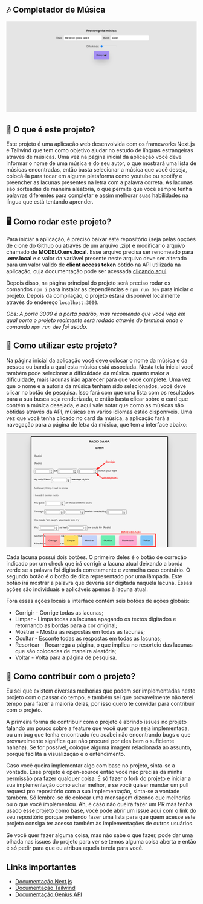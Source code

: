## 🎶 Completador de Música
![Gif mostrando o funcionamento da aplicação](images/main.gif)

## 💭 O que é este projeto?
Este projeto é uma aplicação web desenvolvida com os frameworks Next.js e Tailwind que tem como objetivo ajudar no estudo de línguas estrangeiras através de músicas. Uma vez na página inicial da aplicação você deve informar o nome de uma música e do seu autor, o que mostrará uma lista de músicas encontradas, então basta selecionar a música que você deseja, colocá-la para tocar em alguma plataforma como youtube ou spotify e preencher as lacunas presentes na letra com a palavra correta. As lacunas são sorteadas de maneira aleatória, o que permite que você sempre tenha palavras diferentes para completar e assim melhorar suas habilidades na língua que está tentando aprender.

## 🖥️ Como rodar este projeto?
Para iniciar a aplicação, é preciso baixar este repositório (seja pelas opções de clone do Github ou através de um arquivo .zip) e modificar o arquivo chamado de **MODELO.env.local**. Esse arquivo precisa ser renomeado para **.env.local** e o valor da variável presente neste arquivo deve ser alterado para um valor válido de **client access token** obtido na API utilizada na aplicação, cuja documentação pode ser acessada [clicando aqui](https://docs.genius.com/).

Depois disso, na página principal do projeto será preciso rodar os comandos `npm i` para instalar as dependências e `npm run dev` para iniciar o projeto. Depois da compilação, o projeto estará disponível localmente através do endereço `localhost:3000`. 

*Obs: A porta 3000 é a porta padrão, mas recomendo que você veja em qual porta o projeto realmente será rodado através do terminal onde o comando `npm run dev` foi usado.*

## 🤔 Como utilizar este projeto?
Na página inicial da aplicação você deve colocar o nome da música e da pessoa ou banda a qual esta música está associada. Nesta tela inicial você também pode selecionar a dificuldade da música. quanto maior a dificuldade, mais lacunas irão aparecer para que você complete. Uma vez que o nome e a autoria da música tenham sido selecionados, você deve clicar no botão de pesquisa. Isso fará com que uma lista com os resultados para a sua busca seja renderizada, e então basta clicar sobre o card que contém a música desejada, e aqui vale notar que como as músicas são obtidas através da API, músicas em vários idiomas estão disponíveis. Uma vez que você tenha clicado no card da música, a aplicação fará a navegação para a página de letra da música, que tem a interface abaixo:

![Interface visual](images/interface.png)

Cada lacuna possui dois botões. O primeiro deles é o botão de correção indicado por um check que irá corrigir a lacuna atual deixando a borda verde se a palavra foi digitada corretamente e vermelha caso contrário. O segundo botão é o botão de dica representado por uma lâmpada. Este botão irá mostrar a palavra que deveria ser digitada naquela lacuna. Essas ações são individuais e aplicáveis apenas à lacuna atual.

Fora essas ações locais a interface contém seis botões de ações globais:

* Corrigir - Corrige todas as lacunas;
* Limpar - Limpa todas as lacunas apagando os textos digitados e retornando as bordas para a cor original;
* Mostrar - Mostra as respostas em todas as lacunas;
* Ocultar - Esconte todas as respostas em todas as lacunas;
* Resortear - Recarrega a página, o que implica no resorteio das lacunas que são colocadas de maneira aleatória;
* Voltar - Volta para a página de pesquisa.

## 🤝 Como contribuir com o projeto?
Eu sei que existem diversas melhorias que podem ser implementadas neste projeto com o passar do tempo, e também sei que provavelmente não terei tempo para fazer a maioria delas, por isso quero te convidar para contribuir com o projeto.

A primeira forma de contribuir com o projeto é abrindo issues no projeto falando um pouco sobre a feature que você quer que seja implementada, ou um bug que tenha encontrado (eu acabei não encontrando bugs o que provavelmente significa que não procurei por eles bem o suficiente hahaha). Se for possível, coloque alguma imagem relacionada ao assunto, porque facilita a visualização e o entendimento.

Caso você queira implementar algo com base no projeto, sinta-se a vontade. Esse projeto é open-source então você não precisa da minha permissão pra fazer qualquer coisa. É só fazer o fork do projeto e iniciar a sua implementação como achar melhor, e se você quiser mandar um pull request pro repositório com a sua implementação, sinta-se a vontade também. Só lembre-se de colocar uma mensagem dizendo que melhorias ou o que você implementou. Ah, e caso não queira fazer um PR mas tenha usado esse projeto como base, você pode abrir um issue aqui com o link do seu repositório porque pretendo fazer uma lista para que quem acesse este projeto consiga ter acesso também às implementações de outros usuários.

Se você quer fazer alguma coisa, mas não sabe o que fazer, pode dar uma olhada nas issues do projeto para ver se temos alguma coisa aberta e então é só pedir para que eu atribua aquela tarefa para você.

## Links importantes
* [Documentação Next.js](https://nextjs.org/docs)
* [Documentação Tailwind](https://tailwindcss.com/docs/installation)
* [Documentação Genius API](https://docs.genius.com/#/getting-started-h1)
